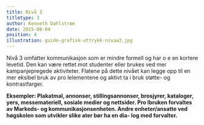 ```yaml
---
title: Nivå 3
titletype: 3
author: Kenneth Dahlstrøm
date: 2015-08-04
position: 4
illustration: guide-grafisk-uttrykk-nivaa3.jpg
---
```


Nivå 3 omfatter kommunikasjon som er mindre formell og har o e en kortere levetid. Den kan være rettet mot studenter eller brukes ved mer kampanjepregede aktiviteter. Flatene på dette nivået kan legge opp til en mer  eksibel bruk av pro lelementene og aktivt ta i bruk støtte- og kontrastfarger.

**Eksempler: Plakatmal, annonser, stillingsannonser, brosjyrer, kataloger,  yers, messemateriell, sosiale medier og nettsider. Pro lbruken forvaltes av Markeds- og kommunikasjonsenheten. Andre enheter/ansatte ved høgskolen som utvikler slike  ater bør ha en dia- log med forvalter.**
